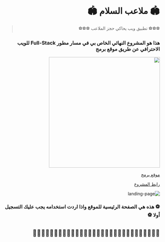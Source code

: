 <div dir="rtl">

# :stadium:	ملاعب السلام :stadium:	

> :soccer::soccer::soccer: تطبيق ويب يحاكي حجز الملاعب :soccer::soccer::soccer:

### هذا هو المشروع النهائي الخاص بي في مسار مطور Full-Stack للويب الاحترافي عن طريق موقع برمج 
<img src="https://user-images.githubusercontent.com/39938519/123954158-bfc8a000-d9b0-11eb-9832-7b5ed299a2f1.jpeg" width="360" heigth="200"/>  

[موقع برمج](https://www.barmej.com/)

[رابط المشروع](https://alsalam-app.herokuapp.com/)
  
![landing-page](https://user-images.githubusercontent.com/39938519/123954516-29e14500-d9b1-11eb-8d6e-d1d05e509681.png)
  
  
 ### :soccer: هذه هي الصفحة الرئيسية للموقع واذا اردت استخدامه يجب عليك التسجيل أولا :soccer: 

:diamond_shape_with_a_dot_inside::diamond_shape_with_a_dot_inside::diamond_shape_with_a_dot_inside::diamond_shape_with_a_dot_inside::diamond_shape_with_a_dot_inside::diamond_shape_with_a_dot_inside::diamond_shape_with_a_dot_inside::diamond_shape_with_a_dot_inside::diamond_shape_with_a_dot_inside::diamond_shape_with_a_dot_inside::diamond_shape_with_a_dot_inside::diamond_shape_with_a_dot_inside::diamond_shape_with_a_dot_inside::diamond_shape_with_a_dot_inside::diamond_shape_with_a_dot_inside::diamond_shape_with_a_dot_inside::diamond_shape_with_a_dot_inside::diamond_shape_with_a_dot_inside::diamond_shape_with_a_dot_inside::diamond_shape_with_a_dot_inside::diamond_shape_with_a_dot_inside::diamond_shape_with_a_dot_inside::diamond_shape_with_a_dot_inside::diamond_shape_with_a_dot_inside::diamond_shape_with_a_dot_inside::diamond_shape_with_a_dot_inside::diamond_shape_with_a_dot_inside::diamond_shape_with_a_dot_inside::diamond_shape_with_a_dot_inside::diamond_shape_with_a_dot_inside:
---  
</div>
